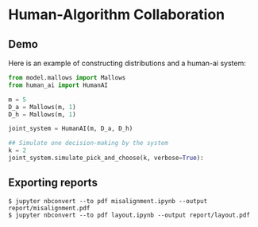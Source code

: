 # Human-Algorithm Collaboration

## Demo
Here is an example of constructing distributions and a human-ai system:

```Python
from model.mallows import Mallows
from human_ai import HumanAI

m = 5
D_a = Mallows(m, 1)
D_h = Mallows(m, 1)

joint_system = HumanAI(m, D_a, D_h)

## Simulate one decision-making by the system
k = 2
joint_system.simulate_pick_and_choose(k, verbose=True):
```


## Exporting reports

```
$ jupyter nbconvert --to pdf misalignment.ipynb --output report/misalignment.pdf 
$ jupyter nbconvert --to pdf layout.ipynb --output report/layout.pdf 
```